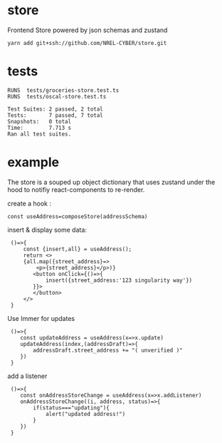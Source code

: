 # store
Frontend Store powered by json schemas and zustand

    yarn add git+ssh://github.com/NREL-CYBER/store.git

# tests
    RUNS  tests/groceries-store.test.ts
    RUNS  tests/oscal-store.test.ts

    Test Suites: 2 passed, 2 total
    Tests:       7 passed, 7 total
    Snapshots:   0 total
    Time:        7.713 s
    Ran all test suites.

# example

The store is a souped up object dictionary that uses zustand under the hood to notifiy react-components to re-render.


create a hook :

    const useAddress=composeStore(addressSchema)

insert & display some data:

     ()=>{
         const {insert,all} = useAddress();
         return <>
         {all.map({street_address}=>
             <p>{street_address}</p>)}
            <button onClick={()=>{
                insert({street_address:'123 singularity way'})
            }}>
            </button>
         </>
     }

Use Immer for updates

     ()=>{
        const updateAddress = useAddress(x=>x.update)
        updateAddress(index,(addressDraft)=>{
            addressDraft.street_address += "( unverified )"
        })
     }



add a listener

     ()=>{
        const onAddressStoreChange = useAddress(x=>x.addListener)
        onAddressStoreChange((i, address, status)=>{
            if(status==="updating"){
                alert("updated address!")
            }
        })
     }

